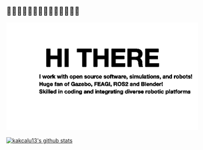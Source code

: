 ## 👋👋👋👋👋👋👋👋👋👋👋👋👋👋
![introduction](_static/introduction.gif)

<a href="https://github.com/anuraghazra/github-readme-stats"><img align="center" src="https://github-readme-stats.vercel.app/api?username=kakcalu13&show_icons=true&include_all_commits=true&hide_border=true" alt="kakcalu13's github stats" /></a>


<!--
**Kakcalu13/Kakcalu13** is a ✨ _special_ ✨ repository because its `README.md` (this file) appears on your GitHub profile.

Here are some ideas to get you started:

- 🔭 I’m currently working on ...
- 🌱 I’m currently learning ...
- 👯 I’m looking to collaborate on ...
- 🤔 I’m looking for help with ...
- 💬 Ask me about ...
- 📫 How to reach me: ...
- 😄 Pronouns: ...
- ⚡ Fun fact: ...
-->
